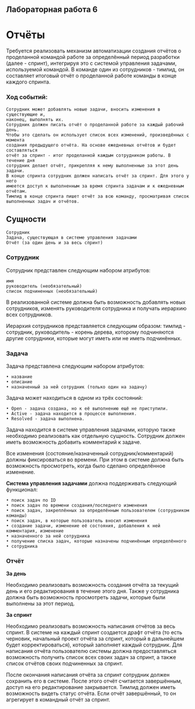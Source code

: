 ## Лабораторная работа 6

# Отчёты

Требуется реализовать механизм автоматизации создания отчётов о проделанной командой
работе за определённый период разработки (далее - спринт), интегрируя это с системой
управления задачами, используемой командой. В команде один из сотрудников - тимлид,
он составляет итоговый отчёт о проделанной работе команды в конце каждого спринта.

### Ход событий:

```
Сотрудник может добавлять новые задачи, вносить изменения в существующие и,
наконец, выполнять их.
Сотрудник должен писать отчёт о проделанной работе за каждый рабочий день.
Чтобы это сделать он использует список всех изменений, произведённых с момента
создания предыдущего отчёта. На основе ежедневных отчётов и будет составляться
отчёт за спринт - итог проделанной каждым сотрудником работы. В течение дня
сотрудник делает отчёт, прикрепляя к нему выполненные за этот день задачи.
В конце спринта сотрудник должен написать отчёт за спринт. Для этого у него
имеется доступ к выполненным за время спринта задачам и к ежедневным отчётам.
Тимлид в конце спринта пишет отчёт за всю команду, просматривая список
выполненных задач и отчётов.
```
## Сущности

```
Сотрудник
Задача, существующая в системе управления задачами
Отчёт (за один день и за весь спринт)
```
### Сотрудник

Сотрудник представлен следующим набором атрибутов:

```
имя
руководитель (необязательный)
список подчиненных (необязательный)
```
В реализованной системе должна быть возможность добавлять новых сотрудников,
изменять руководителя сотрудника и получать иерархию всех сотрудников.

Иерархия сотрудников представляется следующим образом: тимлид - сотрудник,
руководитель - корень дерева, которому подчиняются другие сотрудники, которые могут
иметь или не иметь подчинённых.

### Задача

Задача представлена следующим набором атрибутов:

```
• название
• описание
• назначенный за ней сотрудник (только один на задачу)
```
Задача может находиться в одном из трёх состояний:

```
• Open - задача создана, но к её выполнению ещё не приступили.
• Active - задача находится в процессе выполнения.
• Resolved - задача выполнена.
```
Задача находится в системе управления задачами, которую также необходимо реализовать
как отдельную сущность. Сотрудник должен иметь возможность добавить комментарий к
задаче.

Все изменения (состояние/назначенный сотрудник/комментарий) должны фиксироваться
во времени. При этом в системе должна быть возможность просмотреть, когда было
сделано определённое изменение.

**Система управления задачами** должна поддерживать следующий функционал:

```
• поиск задач по ID
• поиск задач по времени создания/последнего изменения
• поиск задач, закреплённых за определённым пользователем (сотрудником команды)
• поиск задач, в которые пользователь вносил изменения
• создание задачи, изменение её состояния, добавления к ней комментария, изменение
• назначенного за ней сотрудника
• получение списка задач, которые назначены подчинённым определённого
• сотрудника
```
### Отчёт

**За день**

Необходимо реализовать возможность создания отчёта за текущий день и его
редактирования в течение этого дня. Также у сотрудника должна быть возможность
просмотреть задачи, которые были выполнены за этот период.

**За спринт**

Необходимо реализовать возможность написания отчётов за весь спринт. В системе на
каждый спринт создается драфт отчёта (то есть черновик, начальный проект отчёта за
спринт, который в дальнейшем будет корректироваться), который заполняет каждый
сотрудник. Для написания отчёта пользователю системы должна предоставляться
возможность получить список всех своих задач за спринт, а также список отчётов своих
подчиненных за спринт.

После окончания написания отчёта за спринт сотрудник должен сохранить его в системе.
После этого отчёт считается завершённым, доступ на его редактирование закрывается.
Тимлид должен иметь возможность видеть статус отчёта. Если отчёт завершённый, то он
агрегирует в командный отчёт за спринт.
